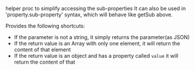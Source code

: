helper proc to simplify accessing the sub-properties
It can also be used in 'property.sub-property' syntax, which will behave like getSub above.  

Provides the following shortcuts:
* If the parameter is not a string, it simply returns the parameter(as JSON)
* If the return value is an Array with only one element, it will return the content of that element
* If the return value is an object and has a property called `value` it will return the content of that